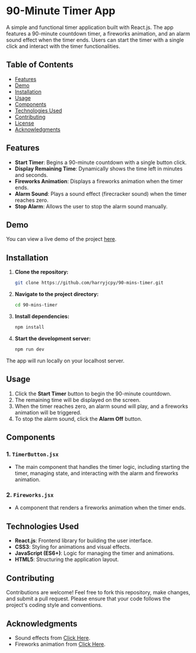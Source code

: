 # 90-Minute Timer App

A simple and functional timer application built with React.js. The app features a 90-minute countdown timer, a fireworks animation, and an alarm sound effect when the timer ends. Users can start the timer with a single click and interact with the timer functionalities.

## Table of Contents
- [Features](#features)
- [Demo](#demo)
- [Installation](#installation)
- [Usage](#usage)
- [Components](#components)
- [Technologies Used](#technologies-used)
- [Contributing](#contributing)
- [License](#license)
- [Acknowledgments](#acknowledgments)

## Features
- **Start Timer**: Begins a 90-minute countdown with a single button click.
- **Display Remaining Time**: Dynamically shows the time left in minutes and seconds.
- **Fireworks Animation**: Displays a fireworks animation when the timer ends.
- **Alarm Sound**: Plays a sound effect (firecracker sound) when the timer reaches zero.
- **Stop Alarm**: Allows the user to stop the alarm sound manually.

## Demo
You can view a live demo of the project [here](https://main--90-mins-timer.netlify.app/).

## Installation

1. **Clone the repository:**
    ```bash
    git clone https://github.com/harryjcpy/90-mins-timer.git
    ```
   
2. **Navigate to the project directory:**
    ```bash
    cd 90-mins-timer
    ```
   
3. **Install dependencies:**
    ```bash
    npm install
    ```

4. **Start the development server:**
    ```bash
    npm run dev
    ```
   
The app will run locally on your localhost server.

## Usage

1. Click the **Start Timer** button to begin the 90-minute countdown.
2. The remaining time will be displayed on the screen.
3. When the timer reaches zero, an alarm sound will play, and a fireworks animation will be triggered.
4. To stop the alarm sound, click the **Alarm Off** button.

## Components

### 1. `TimerButton.jsx`
- The main component that handles the timer logic, including starting the timer, managing state, and interacting with the alarm and fireworks animation.

### 2. `Fireworks.jsx`
- A component that renders a fireworks animation when the timer ends.

## Technologies Used
- **React.js**: Frontend library for building the user interface.
- **CSS3**: Styling for animations and visual effects.
- **JavaScript (ES6+)**: Logic for managing the timer and animations.
- **HTML5**: Structuring the application layout.

## Contributing

Contributions are welcome! Feel free to fork this repository, make changes, and submit a pull request. Please ensure that your code follows the project's coding style and conventions.

## Acknowledgments

- Sound effects from [Click Here](https://pixabay.com/sound-effects/search/fireworks/).
- Fireworks animation from [Click Here](https://codepen.io/tag/firework).
